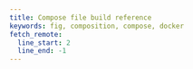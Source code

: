 ```yaml
---
title: Compose file build reference
keywords: fig, composition, compose, docker
fetch_remote:
  line_start: 2
  line_end: -1
---
```

